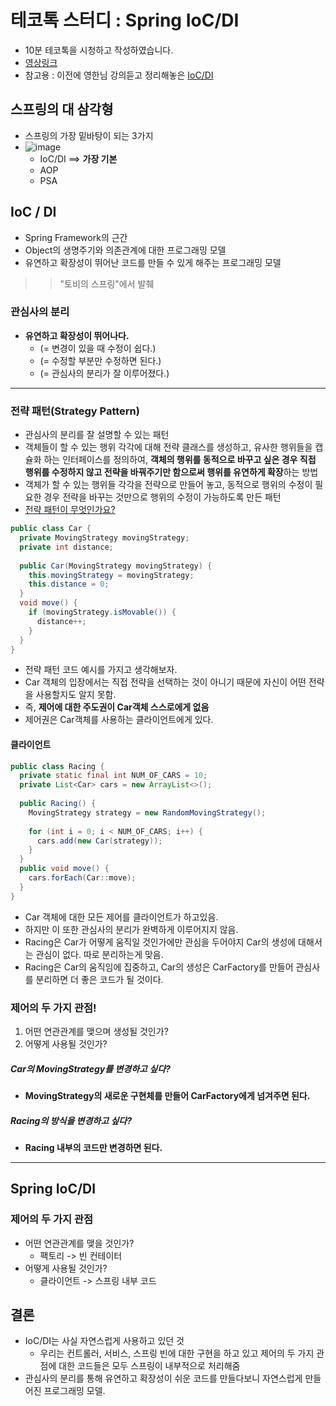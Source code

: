 # 테코톡 스터디 : Spring IoC/DI
* 10분 테코톡을 시청하고 작성하였습니다.
* [영상링크](https://www.youtube.com/watch?v=_OI9mKuFb7c&ab_channel=%EC%9A%B0%EC%95%84%ED%95%9CTech)
* 참고용 : 이전에 영한님 강의듣고 정리해놓은 [IoC/DI](https://github.com/MinChul-Son/My_Develope_Diary/blob/main/Spring/IoC%26DI.md)

## 스프링의 대 삼각형
* 스프링의 가장 밑바탕이 되는 3가지
* ![image](https://user-images.githubusercontent.com/60773356/124468158-bafe5480-ddd3-11eb-9036-388c2a232090.png)
  - IoC/DI ==> **가장 기본**
  - AOP
  - PSA

## IoC / DI
* Spring Framework의 근간
* Object의 생명주기와 의존관계에 대한 프로그래밍 모델
* 유연하고 확장성이 뛰어난 코드를 만들 수 있게 해주는 프로그래밍 모델
> > "토비의 스프링"에서 발췌

### 관심사의 분리
* **유연하고 확장성이 뛰어나다.**
  - (= 변경이 있을 때 수정이 쉽다.)
  - (= 수정할 부분만 수정하면 된다.)
  - (= 관심사의 분리가 잘 이루어졌다.)
---------------------------------------

### 전략 패턴(Strategy Pattern)
* 관심사의 분리를 잘 설명할 수 있는 패턴
* 객체들이 할 수 있는 행위 각각에 대해 전략 클래스를 생성하고, 유사한 행위들을 캡슐화 하는 인터페이스를 정의하여, **객체의 행위를 동적으로 바꾸고 싶은 경우 직접 행위를 수정하지 않고 전략을 바꿔주기만 함으로써 행위를 유연하게 확장**하는 방법
* 객체가 할 수 있는 행위들 각각을 전략으로 만들어 놓고, 동적으로 행위의 수정이 필요한 경우 전략을 바꾸는 것만으로 행위의 수정이 가능하도록 만든 패턴
* [전략 패턴이 무엇인가요?](https://github.com/MinChul-Son/My_Develope_Diary/blob/main/Strategy%20Pattern.md)
```java
public class Car {
  private MovingStrategy movingStrategy;
  private int distance;
  
  public Car(MovingStrategy movingStrategy) {
    this.movingStrategy = movingStrategy;
    this.distance = 0;
  }
  void move() {
    if (movingStrategy.isMovable()) {
      distance++;
    }
  }
}
```
* 전략 패턴 코드 예시를 가지고 생각해보자.
* Car 객체의 입장에서는 직접 전략을 선택하는 것이 아니기 때문에 자신이 어떤 전략을 사용할지도 알지 못함.
* 즉, **제어에 대한 주도권이 Car객체 스스로에게 없음**
* 제어권은 Car객체를 사용하는 클라이언트에게 있다.

#### 클라이언트
```java
public class Racing {
  private static final int NUM_OF_CARS = 10;
  private List<Car> cars = new ArrayList<>();
  
  public Racing() {
    MovingStrategy strategy = new RandomMovingStrategy();
    
    for (int i = 0; i < NUM_OF_CARS; i++) {
      cars.add(new Car(strategy));
    }
  }
  public void move() {
    cars.forEach(Car::move);
  }
}
```
* Car 객체에 대한 모든 제어를 클라이언트가 하고있음.
* 하지만 이 또한 관심사의 분리가 완벽하게 이루어지지 않음.
* Racing은 Car가 어떻게 움직일 것인가에만 관심을 두어야지 Car의 생성에 대해서는 관심이 없다. 따로 분리하는게 맞음.
* Racing은 Car의 움직임에 집중하고, Car의 생성은 CarFactory를 만들어 관심사를 분리하면 더 좋은 코드가 될 것이다.

### 제어의 두 가지 관점!
1. 어떤 연관관계를 맺으며 생성될 것인가?
2. 어떻게 사용될 것인가?

##### Car의 MovingStrategy를 변경하고 싶다?
* **MovingStrategy의 새로운 구현체를 만들어 CarFactory에게 넘겨주면 된다.**

##### Racing의 방식을 변경하고 싶다?
* **Racing 내부의 코드만 변경하면 된다.**

------------------------------------------------------
## Spring IoC/DI
### 제어의 두 가지 관점
* 어떤 연관관계를 맺을 것인가?
  - 팩토리 -> 빈 컨테이터  
* 어떻게 사용될 것인가?
  - 클라이언트 -> 스프링 내부 코드

## 결론
* IoC/DI는 사실 자연스럽게 사용하고 있던 것
  - 우리는 컨트롤러, 서비스, 스프링 빈에 대한 구현을 하고 있고 제어의 두 가지 관점에 대한 코드들은 모두 스프링이 내부적으로 처리해줌
* 관심사의 분리를 통해 유연하고 확장성이 쉬운 코드를 만들다보니 자연스럽게 만들어진 프로그래밍 모델.

